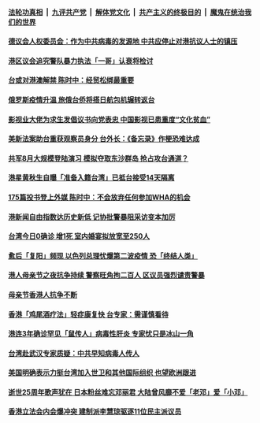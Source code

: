 

####  [法轮功真相](../../../../basic/blob/master/README.md?t=05130831) &nbsp;|&nbsp; [九评共产党](../../../../9ping.md/blob/master/README.md?t=05130831) &nbsp;|&nbsp; [解体党文化](../../../../jtdwh.md/blob/master/README.md?t=05130831)  &nbsp;|&nbsp; [共产主义的终极目的](../../../../gczydzjmd.md/blob/master/README.md?t=05130831) &nbsp;|&nbsp; [魔鬼在统治我们的世界](../../../../mgztzwmdsj.md/blob/master/README.md?t=05130831) 

#### [德议会人权委员会：作为中共病毒的发源地 中共应停止对港抗议人士的镇压](../pages/soh55/377956.md?t=05130831) 
#### [港区议会追究警队暴力执法「一哥」认衰将检讨](../pages/soh55/377866.md?t=05130831) 
#### [台或对港澳解禁 陈时中：经贸松绑最重要](../pages/soh55/377827.md?t=05130831) 
#### [俄罗斯疫情升温 旅俄台侨将搭日航包机辗转返台](../pages/soh55/377719.md?t=05130831) 
#### [影视业大佬为求生发倡议书向党表忠 中国影视已患重度“文化贫血”](../pages/soh55/377698.md?t=05130831) 
#### [美新法案助台重获观察员身分 台外长：《备忘录》作梗恐难达成](../pages/soh55/377668.md?t=05130831) 
#### [共军8月大规模登陆演习 模拟夺取东沙群岛 抢占攻台通道？](../pages/soh55/377689.md?t=05130831) 
#### [港星黄秋生自曝「准备入籍台湾」已抵台接受14天隔离](../pages/soh55/377653.md?t=05130831) 
#### [175篇投书登上外媒 陈时中：不会放弃任何参加WHA的机会](../pages/soh55/377380.md?t=05130831) 
#### [港新闻自由指数达历史新低 记协批警暴阻采访变本加厉](../pages/soh55/377431.md?t=05130831) 
#### [台湾今日0确诊 增1死 室内婚宴拟放宽至250人](../pages/soh55/377347.md?t=05130831) 
#### [愈后「复阳」频现 以色列总理忧爆第二波疫情 恐「终结人类」](../pages/soh55/377311.md?t=05130831) 
#### [港人母亲节之夜抗争持续 警察旺角拘二百人 区议员强烈谴责警暴](../pages/soh55/377290.md?t=05130831) 
#### [母亲节香港人抗争不断](../pages/soh55/377101.md?t=05130831) 
#### [香港「鸡尾酒疗法」轻症康复快  台专家：需谨慎看待](../pages/soh55/376954.md?t=05130831) 
#### [港连3年确诊罕见「鼠传人」病毒性肝炎 专家忧只是冰山一角](../pages/soh55/376696.md?t=05130831) 
#### [台湾赴武汉专家质疑：中共早知病毒人传人](../pages/soh55/376642.md?t=05130831) 
#### [美国明确表示力挺台湾加入世卫和其他国际组织 也望欧洲跟进](../pages/soh55/376471.md?t=05130831) 
#### [逝世25周年歌声犹在 日本粉丝难忘邓丽君 大陆曾风靡不爱「老邓」爱「小邓」](../pages/soh55/376237.md?t=05130831) 
#### [香港立法会内会爆冲突 建制派李慧琼驱逐11位民主派议员](../pages/soh55/376387.md?t=05130831) 
